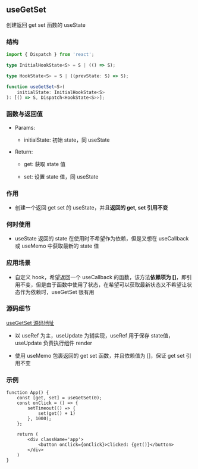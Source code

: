 ## useGetSet

创建返回 get set 函数的 useState 

### 结构

```ts
import { Dispatch } from 'react';

type InitialHookState<S> = S | (() => S);

type HookState<S> = S | ((prevState: S) => S);

function useGetSet<S>(
    initialState: InitialHookState<S>
): [() => S, Dispatch<HookState<S>>];
```

### 函数与返回值

- Params:

    - initialState: 初始 state，同 useState

- Return:

    - get: 获取 state 值

    - set: 设置 state 值，同 useState

### 作用

- 创建一个返回 get set 的 useState，并且**返回的 get, set 引用不变**

### 何时使用

- useState 返回的 state 在使用时不希望作为依赖，但是又想在 useCallback 或 useMemo 中获取最新的 state 值

### 应用场景

- 自定义 hook，希望返回一个 useCallback 的函数，该方法**依赖项为 []**，即引用不变，但是由于函数中使用了状态，在希望可以获取最新状态又不希望让状态作为依赖时，useGetSet 很有用

### 源码细节

[useGetSet 源码地址](https://github.com/streamich/react-use/blob/master/src/useGetSet.ts)

- 以 useRef 为主，useUpdate 为辅实现，useRef 用于保存 state值，useUpdate 负责执行组件 render

- 使用 useMemo 包裹返回的 get set 函数，并且依赖值为 []，保证 get set 引用不变

### 示例

```tsx
function App() {
    const [get, set] = useGetSet(0);
    const onClick = () => {
        setTimeout(() => {
            set(get() + 1)
        }, 1000);
    };

    return (
        <div className='app'>
            <button onClick={onClick}>Clicked: {get()}</button>
        </div>
    )
}
```
